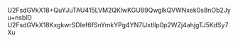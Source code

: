 U2FsdGVkX18+QuYJuTAU415LVM2QKlwKGU89QwglkQVWNxek0s8nOb2Jyu+nsblD
U2FsdGVkX18KxgkwrSDIef6fSnYmkYPg4YN7lJxtllp0p2WZj4ahjgTJ5KdSy7Xu
